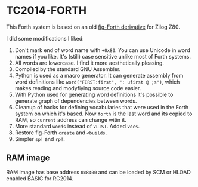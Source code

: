 # TC2014-FORTH

This Forth system is based on an old [fig-Forth derivative](https://github.com/rachel8973/RC2014-FORTH) for Zilog Z80.

I did some modifications I liked:
1. Don't mark end of word name with `+0x80`. You can use Unicode in word names if you like. It's (still) case sensitive unlike most of Forth systems.
2. All words are lowercase. I find it more aesthetically pleasing.
3. Compiled by the standard GNU Assembler.
4. Python is used as a macro generator. It can generate assembly from word definitions like `word("FIRST:first", ": ufirst @ ;s")`, which makes reading and modyfiying source code easier.
5. With Python used for generating word definitions it's possible to generate graph of dependencies between words.
6. Cleanup of hacks for defining vocabularies that were used in the Forth system on which it's based. Now `forth` is the last word and its copied to RAM, so `current` address can change witin it.
7. More standard `words` instead of `VLIST`. Added `vocs`.
8. Restore fig-Forth `create` and `<builds`.
9. Simpler `sp!` and `rp!`.

## RAM image

RAM image has base address `0x8400` and can be loaded by SCM or HLOAD enabled BASIC for RC2014.
